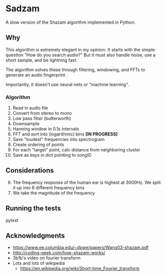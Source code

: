 # Sadzam

A slow version of the Shazam algorithm implemented in Python.

## Why

This algorithm is extremely elegant in my opinion. 
It starts with the simple question "How do you search audio?"
But it must also handle noise, use a short sample, and be lightning fast.

The algorithm solves these through filtering, windowing, and FFTs to generate an audio fingerprint.

Importantly, it doesn't use neural nets or "machine learning".

### Algorithm

1. Read in audio file
2. Convert from stereo to mono
3. Low pass filter (butterworth)
4. Downsample
5. Hanning window in 0.1s intervals 
6. FFT and sort into (logarithmic) bins **[IN PROGRESS]**
7. Save "loudest" frequencies into spectrogram
8. Create ordering of points
9. For each "target" point, calc distance from neighboring cluster
10. Save as keys in dict pointing to songID

## Considerations

6. The frequency response of the human ear is highest at 3000Hz.
We split it up into 6 different frequency bins
7. We take the magnitude of the frequency

## Running the tests

pytest

## Acknowledgments

* https://www.ee.columbia.edu/~dpwe/papers/Wang03-shazam.pdf
* http://coding-geek.com/how-shazam-works/
* 3b1b's video on fourier transform
* Lots and lots of wikipedia
  * https://en.wikipedia.org/wiki/Short-time_Fourier_transform
